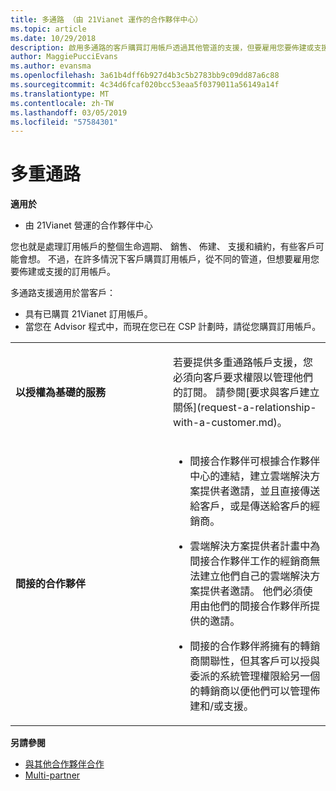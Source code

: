 ```yaml
---
title: 多通路 （由 21Vianet 運作的合作夥伴中心）
ms.topic: article
ms.date: 10/29/2018
description: 啟用多通路的客戶購買訂用帳戶透過其他管道的支援，但要雇用您要佈建或支援訂用帳戶。
author: MaggiePucciEvans
ms.author: evansma
ms.openlocfilehash: 3a61b4dff6b927d4b3c5b2783bb9c09dd87a6c88
ms.sourcegitcommit: 4c34d6fcaf020bcc53eaa5f0379011a56149a14f
ms.translationtype: MT
ms.contentlocale: zh-TW
ms.lasthandoff: 03/05/2019
ms.locfileid: "57584301"
---
```

# <a name="multi-channel"></a>多重通路

**適用於**

-   由 21Vianet 營運的合作夥伴中心

您也就是處理訂用帳戶的整個生命週期、 銷售、 佈建、 支援和續約，有些客戶可能會想。 不過，在許多情況下客戶購買訂用帳戶，從不同的管道，但想要雇用您要佈建或支援的訂用帳戶。

多通路支援適用於當客戶：

-   具有已購買 21Vianet 訂用帳戶。 
-   當您在 Advisor 程式中，而現在您已在 CSP 計劃時，請從您購買訂用帳戶。

<table>
<colgroup>
<col width="50%" />
<col width="50%" />
</colgroup>
<tbody>
<tr class="odd">
<td><p><strong>以授權為基礎的服務</strong></p></td>
<td><p>若要提供多重通路帳戶支援，您必須向客戶要求權限以管理他們的訂閱。 請參閱[要求與客戶建立關係](request-a-relationship-with-a-customer.md)。</p></td>
</tr>
<tr class="odd">
<td><p><strong>間接的合作夥伴</strong></p></td>
<td><ul>
<li><p>間接合作夥伴可根據合作夥伴中心的連結，建立雲端解決方案提供者邀請，並且直接傳送給客戶，或是傳送給客戶的經銷商。</p></li>
<li><p>雲端解決方案提供者計畫中為間接合作夥伴工作的經銷商無法建立他們自己的雲端解決方案提供者邀請。 他們必須使用由他們的間接合作夥伴所提供的邀請。</p></li>
<li><p>間接的合作夥伴將擁有的轉銷商關聯性，但其客戶可以授與委派的系統管理權限給另一個的轉銷商以便他們可以管理佈建和/或支援。</p></li>
</ul></td>
</tr>
</tbody>
</table>

**另請參閱**

-   [與其他合作夥伴合作](work-with-other-partners.md)
-   [Multi-partner](multipartner.md)
 

 

 




